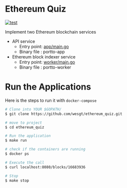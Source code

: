 # Ethereum Quiz
[![test](https://github.com/wesgt/ethereum_quiz/actions/workflows/go.yml/badge.svg?branch=master)](https://github.com/wesgt/ethereum_quiz/actions/workflows/go.yml)

Implement two Ethereum blockchain services
- API service
  - Entry point: [app/main.go](https://github.com/wesgt/ethereum_quiz/blob/master/app/main.go)
  - Binary file : portto-app
- Ethereum block indexer service
  - Entry point: [worker/main.go](https://github.com/wesgt/ethereum_quiz/blob/master/worker/main.go)
  - Binary file : portto-worker

# Run the Applications
Here is the steps to run it with `docker-compose`

```bash
# Clone into YOUR $GOPATH/
$ git clone https://github.com/wesgt/ethereum_quiz.git

# move to project
$ cd ethereum_quiz

# Run the application
$ make run

# check if the containers are running
$ docker ps

# Execute the call
$ curl localhost:8080/blocks/16683936

# Stop
$ make stop
```
